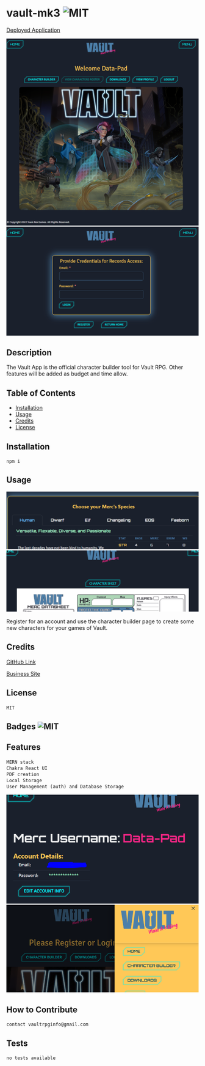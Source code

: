 # vault-mk3 ![MIT](https://img.shields.io/badge/License-MIT%20-green)

[Deployed Application](https://the-official-vault-app.herokuapp.com/)

![Home Page](./client/src/assets/imgs/homepageCAP.PNG)
![Login Page](./client/src/assets/imgs/loginCAP.PNG)

## Description

The Vault App is the official character builder tool for Vault RPG. Other features will be added as budget and time allow.

## Table of Contents

- [Installation](#installation)
- [Usage](#usage)
- [Credits](#credits)
- [License](#license)

## Installation

    npm i

## Usage

![Character Builder](./client/src/assets/imgs/charbuilderCAP.PNG)
![Downloads Page](./client/src/assets/imgs/downloadsCAP.PNG)

Register for an account and use the character builder page to create some new characters for your games of Vault.

## Credits

[GitHub Link](https://github.com/eeoerkeedu/vault-mk3)

[Business Site](https://www.teamrexgames.com/)

## License

    MIT

## Badges ![MIT](https://img.shields.io/badge/License-MIT%20-green)

## Features

    MERN stack
    Chakra React UI
    PDF creation
    Local Storage
    User Management (auth) and Database Storage

![User Page](./client/src/assets/imgs/userpageCAP.PNG)
![Menu Tray](./client/src/assets/imgs/trayCAP.PNG)

## How to Contribute

    contact vaultrpginfo@gmail.com

## Tests

    no tests available
